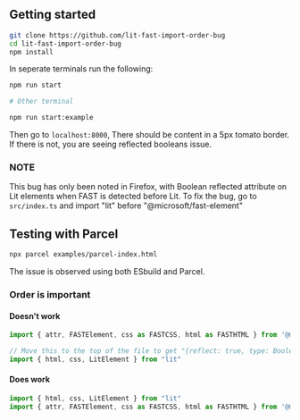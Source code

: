 ## Getting started

```bash
git clone https://github.com/lit-fast-import-order-bug
cd lit-fast-import-order-bug
npm install
```

In seperate terminals run the following:


```bash
npm run start

# Other terminal

npm run start:example
```

Then go to `localhost:8000`, There should be content in a
5px tomato border. If there is not, you are seeing
reflected booleans issue.

### NOTE

This bug has only been noted in Firefox, with Boolean
reflected attribute on Lit elements when FAST is detected
before Lit. To fix the bug, go to `src/index.ts` and import
"lit" before "@microsoft/fast-element"

## Testing with Parcel

```bash
npx parcel examples/parcel-index.html
```

The issue is observed using both ESbuild and Parcel.

### Order is important

#### Doesn't work

```js
import { attr, FASTElement, css as FASTCSS, html as FASTHTML } from '@microsoft/fast-element';

// Move this to the top of the file to get "{reflect: true, type: Boolean}" working
import { html, css, LitElement } from "lit"
```

#### Does work

```js
import { html, css, LitElement } from "lit"
import { attr, FASTElement, css as FASTCSS, html as FASTHTML } from '@microsoft/fast-element';
```
